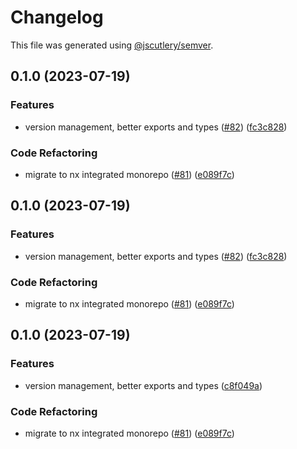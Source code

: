 # Changelog

This file was generated using [@jscutlery/semver](https://github.com/jscutlery/semver).

## 0.1.0 (2023-07-19)


### Features

* version management, better exports and types ([#82](https://github.com/thompsonsj/slate-serializers/issues/82)) ([fc3c828](https://github.com/thompsonsj/slate-serializers/commit/fc3c828b13dae411acdb985753986e451d114f1d))


### Code Refactoring

* migrate to nx integrated monorepo ([#81](https://github.com/thompsonsj/slate-serializers/issues/81)) ([e089f7c](https://github.com/thompsonsj/slate-serializers/commit/e089f7cfc6e4616f209189807404ae84bc691eba))

## 0.1.0 (2023-07-19)


### Features

* version management, better exports and types ([#82](https://github.com/thompsonsj/slate-serializers/issues/82)) ([fc3c828](https://github.com/thompsonsj/slate-serializers/commit/fc3c828b13dae411acdb985753986e451d114f1d))


### Code Refactoring

* migrate to nx integrated monorepo ([#81](https://github.com/thompsonsj/slate-serializers/issues/81)) ([e089f7c](https://github.com/thompsonsj/slate-serializers/commit/e089f7cfc6e4616f209189807404ae84bc691eba))

## 0.1.0 (2023-07-19)


### Features

* version management, better exports and types ([c8f049a](https://github.com/thompsonsj/slate-serializers/commit/c8f049ad24b4fefa07b71f091d202dd6e72ce10b))


### Code Refactoring

* migrate to nx integrated monorepo ([#81](https://github.com/thompsonsj/slate-serializers/issues/81)) ([e089f7c](https://github.com/thompsonsj/slate-serializers/commit/e089f7cfc6e4616f209189807404ae84bc691eba))
